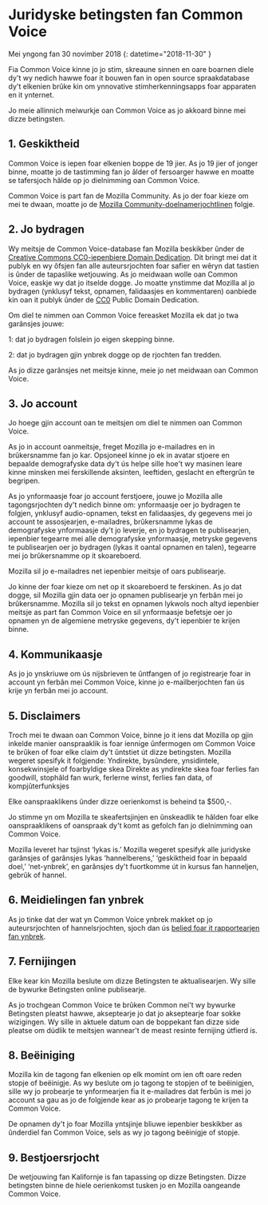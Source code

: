 # Juridyske betingsten fan Common Voice

Mei yngong fan 30 novimber 2018 {: datetime="2018-11-30" }

Fia Common Voice kinne jo jo stim, skreaune sinnen en oare boarnen diele dy't wy nedich hawwe foar it bouwen fan in open source spraakdatabase dy't elkenien brûke kin om ynnovative stimherkenningsapps foar apparaten en it ynternet.

Jo meie allinnich meiwurkje oan Common Voice as jo akkoard binne mei dizze betingsten.

## 1. Geskiktheid
Common Voice is iepen foar elkenien boppe de 19 jier. As jo 19 jier of jonger binne, moatte jo de tastimming fan jo âlder of fersoarger hawwe en moatte se tafersjoch hâlde op jo dielnimming oan Common Voice.

Common Voice is part fan de Mozilla Community. As jo der foar kieze om mei te dwaan, moatte jo de [Mozilla Community-doelnamerjochtlinen](https://www.mozilla.org/about/governance/policies/participation/) folgje.

## 2. Jo bydragen 
Wy meitsje de Common Voice-database fan Mozilla beskikber ûnder de [Creative Commons CC0-iepenbiere Domain Dedication](https://creativecommons.org/publicdomain/zero/1.0/). Dit bringt mei dat it publyk en wy ôfsjen fan alle auteursrjochten foar safier en wêryn dat tastien is ûnder de tapaslike wetjouwing. As jo meidwaan wolle oan Common Voice, easkje wy dat jo itselde dogge. Jo moatte ynstimme dat Mozilla al jo bydragen (ynklusyf tekst, opnamen, falidaasjes en kommentaren) oanbiede kin oan it publyk ûnder de [CC0](https://creativecommons.org/publicdomain/zero/1.0/) Public Domain Dedication.

Om diel te nimmen oan Common Voice fereasket Mozilla ek dat jo twa garânsjes jouwe:

1: dat jo bydragen folslein jo eigen skepping binne.

2: dat jo bydragen gjin ynbrek dogge op de rjochten fan tredden. 

As jo dizze garânsjes net meitsje kinne, meie jo net meidwaan oan Common Voice. 

## 3. Jo account
Jo hoege gjin account oan te meitsjen om diel te nimmen oan Common Voice. 

As jo in account oanmeitsje, freget Mozilla jo e-mailadres en in brûkersnamme fan jo kar. Opsjoneel kinne jo ek in avatar stjoere en bepaalde demografyske data dy't ús helpe sille hoe't wy masinen leare kinne minsken mei ferskillende aksinten, leeftiden, geslacht en eftergrûn te begripen.

As jo ynformaasje foar jo account ferstjoere, jouwe jo Mozilla alle tagongsrjochten dy't nedich binne om: 
ynformaasje oer jo bydragen te folgjen, ynklusyf audio-opnamen, tekst en falidaasjes, dy gegevens mei jo account te assosjearjen, e-mailadres, brûkersnamme lykas de demografyske ynformaasje dy't jo leverje, en jo bydragen te publisearjen, iepenbier tegearre mei alle demografyske ynformaasje, metryske gegevens te publisearjen oer jo bydragen (lykas it oantal opnamen en talen), tegearre mei jo brûkersnamme op it skoareboerd.

Mozilla sil jo e-mailadres net iepenbier meitsje of oars publisearje.

Jo kinne der foar kieze om net op it skoareboerd te ferskinen. As jo dat dogge, sil Mozilla gjin data oer jo opnamen publisearje yn ferbân mei jo brûkersnamme. Mozilla sil jo tekst en opnamen lykwols noch altyd iepenbier meitsje as part fan Common Voice en sil ynformaasje befetsje oer jo opnamen yn de algemiene metryske gegevens, dy't iepenbier te krijen binne.

## 4. Kommunikaasje
As jo jo ynskriuwe om ús nijsbrieven te ûntfangen of jo registrearje foar in account yn ferbân mei Common Voice, kinne jo e-mailberjochten fan ús krije yn ferbân mei jo account. 

## 5. Disclaimers

Troch mei te dwaan oan Common Voice, binne jo it iens dat Mozilla op gjin inkelde manier oanspraaklik is foar iennige ûnfermogen om Common Voice te brûken of foar elke claim dy't ûntstiet út dizze betingsten. Mozilla wegeret spesifyk it folgjende:
Yndirekte, bysûndere, ynsidintele, konsekwinsjele of foarbyldige skea
Direkte as yndirekte skea foar ferlies fan goodwill, stophâld fan wurk, ferlerne winst, ferlies fan data, of kompjûterfunksjes

Elke oanspraaklikens ûnder dizze oerienkomst is beheind ta $500,-.

Jo stimme yn om Mozilla te skeafertsjinjen en ûnskeadlik te hâlden foar elke oanspraaklikens of oanspraak dy't komt as gefolch fan jo dielnimming oan Common Voice.

Mozilla leveret har tsjinst ‘lykas is.’ Mozilla wegeret spesifyk alle juridyske garânsjes of garânsjes lykas ‘hannelberens,’ ‘geskiktheid foar in bepaald doel,’ ‘net-ynbrek’, en garânsjes dy't fuortkomme út in kursus fan hanneljen, gebrûk of hannel. 

## 6. Meidielingen fan ynbrek
As jo tinke dat der wat yn Common Voice ynbrek makket op jo auteursrjochten of hannelsrjochten, sjoch dan ús [belied foar it rapportearjen fan ynbrek](https://www.mozilla.org/about/legal/report-infringement/).

## 7. Fernijingen
Elke kear kin Mozilla beslute om dizze Betingsten te aktualisearjen. Wy sille de bywurke Betingsten online publisearje. 

As jo trochgean Common Voice te brûken Common nei't wy bywurke Betingsten pleatst hawwe, akseptearje jo dat jo akseptearje foar sokke wizigingen. Wy sille in aktuele datum oan de boppekant fan dizze side pleatse om dúdlik te meitsjen wannear't de meast resinte fernijing útfierd is. 

## 8. Beëiniging
Mozilla kin de tagong fan elkenien op elk momint om ien oft oare reden stopje of beëinigje. As wy beslute om jo tagong te stopjen of te beëinigjen, sille wy jo probearje te ynformearjen fia it e-mailadres dat ferbûn is mei jo account sa gau as jo de folgjende kear as jo probearje tagong te krijen ta Common Voice. 

De opnamen dy't jo foar Mozilla yntsjinje bliuwe iepenbier beskikber as ûnderdiel fan Common Voice, sels as wy jo tagong beëinigje of stopje.

## 9. Bestjoersrjocht
De wetjouwing fan Kalifornje is fan tapassing op dizze Betingsten. Dizze betingsten binne de hiele oerienkomst tusken jo en Mozilla oangeande Common Voice.
